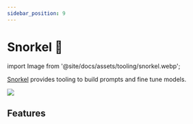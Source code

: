 ```yaml
---
sidebar_position: 9
---
```


# Snorkel 🚧

import Image from '@site/docs/assets/tooling/snorkel.webp';

[Snorkel](https://snorkel.ai/snorkel-flow-platform/foundation-model/) provides
tooling to build prompts and fine tune models.

<div style={{textAlign: 'center'}}>
  <img src={Image} style={{width: "750px"}}/>
</div>

## Features
